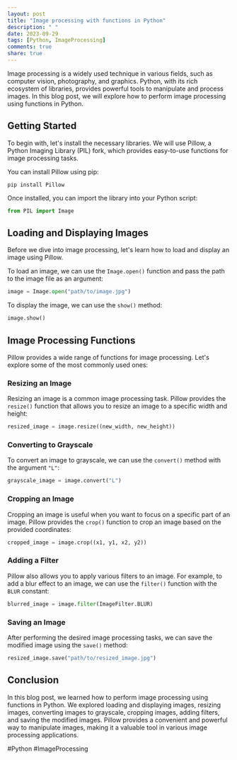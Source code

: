 ```yaml
---
layout: post
title: "Image processing with functions in Python"
description: " "
date: 2023-09-29
tags: [Python, ImageProcessing]
comments: true
share: true
---
```


Image processing is a widely used technique in various fields, such as computer vision, photography, and graphics. Python, with its rich ecosystem of libraries, provides powerful tools to manipulate and process images. In this blog post, we will explore how to perform image processing using functions in Python.

## Getting Started

To begin with, let's install the necessary libraries. We will use Pillow, a Python Imaging Library (PIL) fork, which provides easy-to-use functions for image processing tasks.

You can install Pillow using pip:

```
pip install Pillow
```

Once installed, you can import the library into your Python script:

```python
from PIL import Image
```

## Loading and Displaying Images

Before we dive into image processing, let's learn how to load and display an image using Pillow. 

To load an image, we can use the `Image.open()` function and pass the path to the image file as an argument:

```python
image = Image.open("path/to/image.jpg")
```

To display the image, we can use the `show()` method:

```python
image.show()
```

## Image Processing Functions

Pillow provides a wide range of functions for image processing. Let's explore some of the most commonly used ones:

### Resizing an Image

Resizing an image is a common image processing task. Pillow provides the `resize()` function that allows you to resize an image to a specific width and height:

```python
resized_image = image.resize((new_width, new_height))
```

### Converting to Grayscale

To convert an image to grayscale, we can use the `convert()` method with the argument `"L"`:

```python
grayscale_image = image.convert("L")
```

### Cropping an Image

Cropping an image is useful when you want to focus on a specific part of an image. Pillow provides the `crop()` function to crop an image based on the provided coordinates:

```python
cropped_image = image.crop((x1, y1, x2, y2))
```

### Adding a Filter

Pillow also allows you to apply various filters to an image. For example, to add a blur effect to an image, we can use the `filter()` function with the `BLUR` constant:

```python
blurred_image = image.filter(ImageFilter.BLUR)
```

### Saving an Image

After performing the desired image processing tasks, we can save the modified image using the `save()` method:

```python
resized_image.save("path/to/resized_image.jpg")
```

## Conclusion

In this blog post, we learned how to perform image processing using functions in Python. We explored loading and displaying images, resizing images, converting images to grayscale, cropping images, adding filters, and saving the modified images. Pillow provides a convenient and powerful way to manipulate images, making it a valuable tool in various image processing applications.

#Python #ImageProcessing